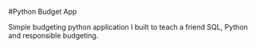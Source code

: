 #Python Budget App

Simple budgeting python application I built to teach a friend SQL, Python and responsible budgeting.
